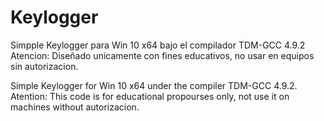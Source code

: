 # Keylogger

Simpple Keylogger para Win 10 x64 bajo el compilador TDM-GCC 4.9.2
Atencion: Diseñado unicamente con fines educativos, no usar en equipos sin autorizacion.

Simple Keylogger for Win 10 x64 under the compiler TDM-GCC 4.9.2.
Atention: This code is for educational propourses only, not use it on machines without autorizacion.

